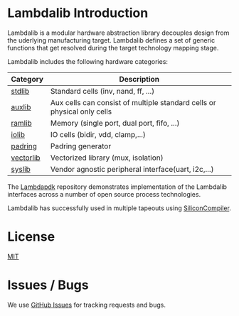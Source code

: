 # Lambdalib Introduction

Lambdalib is a modular hardware abstraction library decouples design from the uderlying manufacturing target. Lambdalib defines a set of generic functions that get resolved during the target technology mapping stage.

Lambdalib includes the following hardware categories:

| Category                            | Description                           |
|-------------------------------------|---------------------------------------|
|[stdlib](lambdalib/stdlib/rtl)       | Standard cells (inv, nand, ff, ...)
|[auxlib](lambdalib/auxlib/rtl)       | Aux cells can consist of multiple standard cells or physical only cells
|[ramlib](lambdalib/ramlib/rtl)       | Memory (single port, dual port, fifo, ...)
|[iolib](lambdalib/iolib/rtl)         | IO cells (bidir, vdd, clamp,...)
|[padring](lambdalib/padring/rtl)     | Padring generator
|[vectorlib](lambdalib/vectorlib/rtl) | Vectorized library (mux, isolation)
|[syslib](lambdalib/syslib/rtl)       | Vendor agnostic peripheral interface(uart, i2c,...)

The [Lambdapdk](https://github.com/siliconcompiler/lambdapdk) repository demonstrates implementation of the Lambdalib interfaces across a number of open source process technologies.

Lambdalib has successfully used in multiple tapeouts using [SiliconCompiler](https://github.com/siliconcompiler/siliconcompiler).

# License

[MIT](LICENSE)

# Issues / Bugs

We use [GitHub Issues](https://github.com/siliconcompiler/lambdalib/issues) for tracking requests and bugs.
